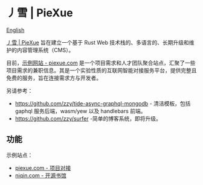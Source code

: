 # 丿雪 | PieXue

[English](./README.md)

[丿雪 | PieXue](https://piexue.com) 旨在建立一个基于 Rust Web 技术栈的、多语言的、长期升级和维护的内容管理系统（CMS）。

目前，[示例网站 - piexue.com](https://piexue.com) 是一个项目需求和人才团队聚合站点，汇聚了一些项目需求的兼职信息。其是一个实验性质的互联网智能对接服务平台，提供完整且免费的服务，旨在连接需求方与开发者。

另请参考：
- https://github.com/zzy/tide-async-graphql-mongodb - 清洁模板，包括 gaphql 服务后端，wasm/yew 以及 handlebars 前端。 
- https://github.com/zzy/surfer -简单的博客系统，即将升级。

## 功能

示例站点：
- [piexue.com - 项目对接](https://piexue.com)
- [niqin.com - 开源书馆](https://niqin.com)
